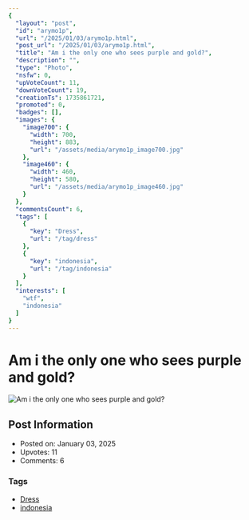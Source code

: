 ```yaml
---
{
  "layout": "post",
  "id": "arymo1p",
  "url": "/2025/01/03/arymo1p.html",
  "post_url": "/2025/01/03/arymo1p.html",
  "title": "Am i the only one who sees purple and gold?",
  "description": "",
  "type": "Photo",
  "nsfw": 0,
  "upVoteCount": 11,
  "downVoteCount": 19,
  "creationTs": 1735861721,
  "promoted": 0,
  "badges": [],
  "images": {
    "image700": {
      "width": 700,
      "height": 883,
      "url": "/assets/media/arymo1p_image700.jpg"
    },
    "image460": {
      "width": 460,
      "height": 580,
      "url": "/assets/media/arymo1p_image460.jpg"
    }
  },
  "commentsCount": 6,
  "tags": [
    {
      "key": "Dress",
      "url": "/tag/dress"
    },
    {
      "key": "indonesia",
      "url": "/tag/indonesia"
    }
  ],
  "interests": [
    "wtf",
    "indonesia"
  ]
}
---
```


# Am i the only one who sees purple and gold?

![Am i the only one who sees purple and gold?](/assets/media/arymo1p_image700.jpg)

## Post Information

- Posted on: January 03, 2025
- Upvotes: 11
- Comments: 6

### Tags

- [Dress](/tag/Dress)
- [indonesia](/tag/indonesia)
